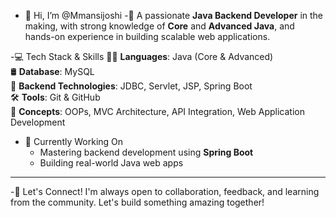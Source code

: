 - 👋 Hi, I’m @Mmansijoshi
-🎯 A passionate **Java Backend Developer** in the making, with strong knowledge of **Core** and **Advanced Java**, and hands-on experience in building scalable web applications.

-💻 Tech Stack & Skills
   👩‍💻 **Languages**: Java (Core & Advanced)  
   🛢️ **Database**: MySQL  
   🔌 **Backend Technologies**: JDBC, Servlet, JSP, Spring Boot  
   🛠️ **Tools**: Git & GitHub  
   🧠 **Concepts**: OOPs, MVC Architecture, API Integration, Web Application Development

- 🌱 Currently Working On
   - Mastering backend development using **Spring Boot**
   - Building real-world Java web apps

---

-🤝 Let's Connect!
    I'm always open to collaboration, feedback, and learning from the community. Let's build something amazing together!




